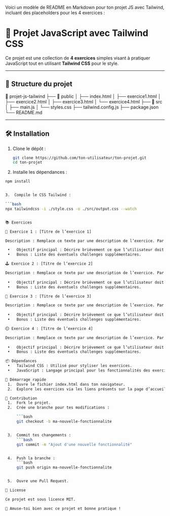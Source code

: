 Voici un modèle de README en Markdown pour ton projet JS avec Tailwind, incluant des placeholders pour les 4 exercices :

# 📝 Projet JavaScript avec Tailwind CSS

Ce projet est une collection de **4 exercices** simples visant à pratiquer JavaScript tout en utilisant **Tailwind CSS** pour le style.

---

## 📁 Structure du projet

📂 projet-js-tailwind
├── 📁 public
│   ├── index.html
│   ├── exercice1.html
│   ├── exercice2.html
│   ├── exercice3.html
│   └── exercice4.html
├── 📁 src
│   ├── main.js
│   └── styles.css
├── tailwind.config.js
├── package.json
└── README.md

---

## 🛠️ Installation

1. Clone le dépôt :
   ```bash
   git clone https://github.com/ton-utilisateur/ton-projet.git
   cd ton-projet

2.	Installe les dépendances :

   ``````bash
   npm install


3.	Compile le CSS Tailwind :

   ```bash
   npx tailwindcss -i ./style.css -o ./src/output.css --watch


📚 Exercices

🔢 Exercice 1 : [Titre de l’exercice 1]

Description : Remplace ce texte par une description de l’exercice. Par exemple : “Créer une calculatrice simple qui effectue des opérations de base.”

	•	Objectif principal : Décrire brièvement ce que l’utilisateur doit accomplir.
	•	Bonus : Liste des éventuels challenges supplémentaires.

🕹️ Exercice 2 : [Titre de l’exercice 2]

Description : Remplace ce texte par une description de l’exercice. Par exemple : “Créer une TODO list interactive avec ajout et suppression de tâches.”
	
	•	Objectif principal : Décrire brièvement ce que l’utilisateur doit accomplir.
	•	Bonus : Liste des éventuels challenges supplémentaires.

🎨 Exercice 3 : [Titre de l’exercice 3]

Description : Remplace ce texte par une description de l’exercice. Par exemple : “Créer un système de sélection de thème (clair/sombre).”
	
	•	Objectif principal : Décrire brièvement ce que l’utilisateur doit accomplir.
	•	Bonus : Liste des éventuels challenges supplémentaires.

⏲️ Exercice 4 : [Titre de l’exercice 4]

Description : Remplace ce texte par une description de l’exercice. Par exemple : “Créer un chronomètre fonctionnel avec démarrage, pause et réinitialisation.”
	
	•	Objectif principal : Décrire brièvement ce que l’utilisateur doit accomplir.
	•	Bonus : Liste des éventuels challenges supplémentaires.

📦 Dépendances
	•	Tailwind CSS : Utilisé pour styliser les exercices.
	•	JavaScript : Langage principal pour les fonctionnalités des exercices.

🚀 Démarrage rapide
	1.	Ouvre le fichier index.html dans ton navigateur.
	2.	Explore les exercices via les liens présents sur la page d’accueil.

🤝 Contribution
	1.	Fork le projet.
	2.	Crée une branche pour tes modifications :

        ```bash
        git checkout -b ma-nouvelle-fonctionnalite


	3.	Commit tes changements :
        ```bash
        git commit -m "Ajout d'une nouvelle fonctionnalité"


	4.	Push la branche :
        ```bash
        git push origin ma-nouvelle-fonctionnalite


	5.	Ouvre une Pull Request.

📝 License

Ce projet est sous licence MIT.

🎉 Amuse-toi bien avec ce projet et bonne pratique !

